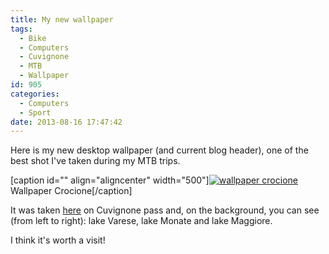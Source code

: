 ```yaml
---
title: My new wallpaper
tags:
  - Bike
  - Computers
  - Cuvignone
  - MTB
  - Wallpaper
id: 905
categories:
  - Computers
  - Sport
date: 2013-08-16 17:47:42
---
```


Here is my new desktop wallpaper (and current blog header), one of the best shot I've taken during my MTB trips.

[caption id="" align="aligncenter" width="500"][![wallpaper crocione](https://farm3.staticflickr.com/2865/9419747655_fb1bdd3b8e.jpg "Wallpaper Crocione")](https://www.flickr.com/photos/alexmufatti/9419747655/ "background di alexmufatti, su Flickr") Wallpaper Crocione[/caption]

It was taken [here](https://www.google.it/maps/preview#!data=!1m4!1m3!1d3265!2d8.6702513!3d45.9207276!2m1!1e3&amp;fid=7) on Cuvignone pass and, on the background, you can see (from left to right): lake Varese, lake Monate and lake Maggiore.

I think it's worth a visit!
